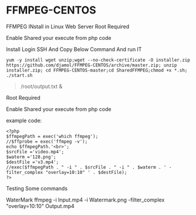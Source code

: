 # FFMPEG-CENTOS
FFMPEG INstall in Linux Web Server
Root Required


Enable Shared your execute from php code

Install Login SSH And Copy Below Command And run IT

```
yum -y install wget unzip;wget --no-check-certificate -O installer.zip https://github.com/djamol/FFMPEG-CENTOS/archive/master.zip; unzip installer.zip; cd FFMPEG-CENTOS-master;cd SharedFFMPEG;chmod +x *.sh; ./start.sh 
```

> /root/output.txt & 

Root Required

Enable Shared your execute from php code

example code:
```
<?php
$ffmpegPath = exec('which ffmpeg');
//$ffprobe = exec('ffmpeg -v');
echo $ffmpegPath.'<br>';
$srcFile ='video.mp4';
$waterm ='128.png';
$destFile ='v3.mp4';
//exec($ffmpegPath . " -i " . $srcFile . " -i " . $waterm . ' -filter_complex "overlay=10:10" ' . $destFile);
?>

```

Testing Some commands

WaterMark
ffmpeg -i Input.mp4 -i Watermark.png -filter_complex "overlay=10:10" Output.mp4
